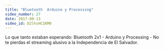 ```yaml
---
title: "Bluetooth  Arduino y Processing"
video_number: 27
date: 2017-09-13
video_id: D2lhsHC1KM0
---
```


Lo que tanto estaban esperando: Bluetooth 2x1 - Arduino y Processing - No te pierdas el streaming alusivo a la Independencia de El Salvador.
